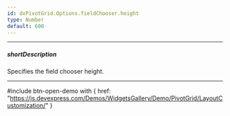 ```yaml
---
id: dxPivotGrid.Options.fieldChooser.height
type: Number
default: 600
---
```

---
##### shortDescription
Specifies the field chooser height.

---
#include btn-open-demo with {
    href: "https://js.devexpress.com/Demos/WidgetsGallery/Demo/PivotGrid/LayoutCustomization/"
}